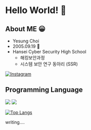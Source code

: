 # Hello World! 🙌  

## About ME 😀
- Yesung Choi
- 2005.09.19 🐔
- Hansei Cyber Security High School
  - 해킹보안과정
  - 시스템 보안 연구 동아리 (SSR)

[![Instagram](https://img.shields.io/badge/Instagram-e4405f?style=for-the-badge&logo=instagram&logoColor=white)](https://www.instagram.com/dPtjd_/)

## Programming Language
<img src="https://img.shields.io/badge/C-A8B9CC?style=flat-square&logo=C&logoColor=white"/></a>
<img src="https://img.shields.io/badge/Python-3766AB?style=flat-square&logo=Python&logoColor=white"/></a>



[![Top Langs](https://github-readme-stats.vercel.app/api/top-langs/?username=CHOIYESUNG&layout=compact&theme=dracula)](https://github.com/CHOIYESUNG/)


writing....
